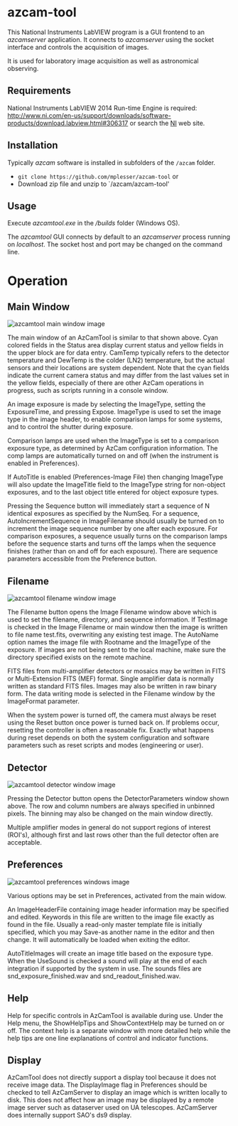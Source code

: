 # azcam-tool

This National Instruments LabVIEW program is a GUI frontend to an *azcamserver* application.  It connects to *azcamserver* using the socket interface and controls the acquisition of images.

It is used for laboratory image acquisition as well as astronomical observing.

## Requirements

National Instruments LabVIEW 2014 Run-time Engine is required: http://www.ni.com/en-us/support/downloads/software-products/download.labview.html#306317 or search the [NI](http://www.ni.com) web site.

## Installation

Typically *azcam* software is installed in subfolders of the `/azcam` folder.

* `git clone https://github.com/mplesser/azcam-tool`
or
* Download zip file and unzip to `/azcam/azcam-tool'

## Usage

Execute *azcamtool.exe* in the */builds* folder (Windows OS).

The *azcamtool* GUI connects by default to an *azcamserver* process running on *localhost*. The socket host and port may be changed on the command line.

# Operation

## Main Window

![azcamtool main window image](azcamtool_main.jpg "AzCamTool main window")

The main window of an AzCamTool is similar to that shown above. Cyan colored fields in the Status area display current status and yellow fields in the upper block are for data entry. CamTemp typically refers to the detector temperature and DewTemp is the colder (LN2) temperature, but the actual sensors and their locations are system dependent. Note that the cyan fields indicate the current camera status and may differ from the last values set in the yellow fields, especially of there are other AzCam operations in progress, such as scripts running in a console window.

An image exposure is made by selecting the ImageType, setting the ExposureTime, and pressing Expose. ImageType is used to set the image type in the image header, to enable comparison lamps for some systems, and to control the shutter during exposure.

Comparison lamps are used when the ImageType is set to a comparison exposure type, as determined by AzCam configuration information. The comp lamps are automatically turned on and off (when the instrument is enabled in Preferences).

If AutoTitle is enabled (Preferences-Image File) then changing ImageType will also update the ImageTitle field to the ImageType string for non-object exposures, and to the last object title entered for object exposure types.

Pressing the Sequence button will immediately start a sequence of N identical exposures as specified by the NumSeq. For a sequence, AutoIncrementSequence in ImageFilename should usually be turned on to increment the image sequence number by one after each exposure. For comparison exposures, a sequence usually turns on the comparison lamps before the sequence starts and turns off the lamps when the sequence finishes (rather than on and off for each exposure). There are sequence parameters accessible from the Preference button.

## Filename

![azcamtool filename window image](azcamtool_filename.jpg "AzCamTool filename window")

The Filename button opens the Image Filename window above which is used to set the filename, directory, and sequence information. If TestImage is checked in the Image Filename or main window then the image is written to file name test.fits, overwriting any existing test image. The AutoName option names the image file with Rootname and the ImageType of the exposure. If images are not being sent to the local machine, make sure the directory specified exists on the remote machine.

FITS files from multi-amplifier detectors or mosaics may be written in FITS or Multi-Extension FITS (MEF) format. Single amplifier data is normally written as standard FITS files. Images may also be written in raw binary form. The data writing mode is selected in the Filename window by the ImageFormat parameter.

When the system power is turned off, the camera must always be reset using the Reset button once power is turned back on. If problems occur, resetting the controller is often a reasonable fix. Exactly what happens during reset depends on both the system configuration and software parameters such as reset scripts and modes (engineering or user).

## Detector

![azcamtool detector window image](azcamtool_detector.jpg "AzCamTool detector window")

Pressing the Detector button opens the DetectorParameters window shown above. The row and column numbers are always specified in unbinned pixels. The binning may also be changed on the main window directly.

Multiple amplifier modes in general do not support regions of interest (ROI's), although first and last rows other than the full detector often are acceptable.

## Preferences

![azcamtool preferences windows image](azcamtool_preferences.jpg "AzCamTool Preferences")

Various options may be set in Preferences, activated from the main widow.

An ImageHeaderFile containing image header information may be specified and edited. Keywords in this file are written to the image file exactly as found in the file. Usually a read-only master template file is initially specified, which you may Save-as another name in the editor and then change. It will automatically be loaded when exiting the editor.

AutoTitleImages will create an image title based on the exposure type. When the UseSound is checked a sound will play at the end of each integration if supported by the system in use. The sounds files are snd_exposure_finished.wav and snd_readout_finished.wav.

## Help

Help for specific controls in AzCamTool is available during use. Under the Help menu, the ShowHelpTips and ShowContextHelp may be turned on or off. The context help is a separate window with more detailed help while the help tips are one line explanations of control and indicator functions.

## Display

AzCamTool does not directly support a display tool because it does not receive image data. The DisplayImage flag in Preferences should be checked to tell AzCamServer to display an image which is written locally to disk. This does not affect how an image may be displayed by a remote image server such as dataserver used on UA telescopes. AzCamServer does internally support SAO's ds9 display.